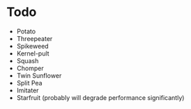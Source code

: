 # Todo

- Potato
- Threepeater
- Spikeweed
- Kernel-pult
- Squash
- Chomper
- Twin Sunflower
- Split Pea
- Imitater
- Starfruit (probably will degrade performance significantly)
